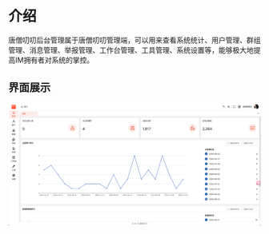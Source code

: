# 介绍

唐僧叨叨后台管理属于唐僧叨叨管理端，可以用来查看系统统计、用户管理、群组管理、消息管理、举报管理、工作台管理、工具管理、系统设置等，能够极大地提高IM拥有者对系统的掌控。

## 界面展示

![界面展示](image.png)
